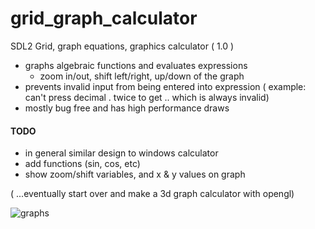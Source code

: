# grid_graph_calculator
SDL2 Grid, graph equations, graphics calculator ( 1.0 )
- graphs algebraic functions and evaluates expressions
  - zoom in/out, shift left/right, up/down of the graph
- prevents invalid input from being entered into expression ( example: can't press decimal . twice to get .. which is always invalid)
- mostly bug free and has high performance draws

#### TODO
- in general similar design to windows calculator
- add functions (sin, cos, etc)
- show zoom/shift variables, and x & y values on graph

( ...eventually start over and make a 3d graph calculator with opengl)

![graphs](https://github.com/aam29dc/grid_graph_calculator/assets/73267302/8922dddf-8083-4a4d-bf48-6f88608293a7)
